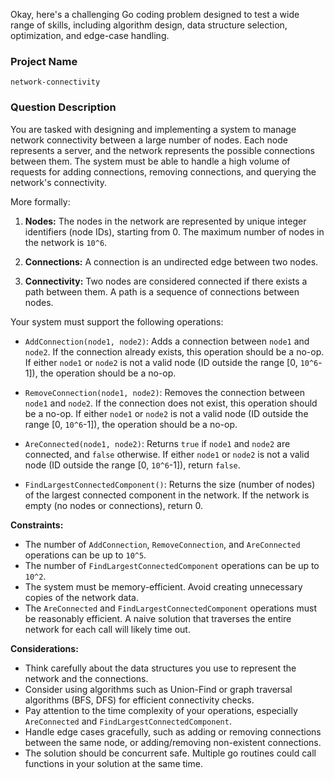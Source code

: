 Okay, here's a challenging Go coding problem designed to test a wide range of skills, including algorithm design, data structure selection, optimization, and edge-case handling.

### Project Name

```
network-connectivity
```

### Question Description

You are tasked with designing and implementing a system to manage network connectivity between a large number of nodes. Each node represents a server, and the network represents the possible connections between them. The system must be able to handle a high volume of requests for adding connections, removing connections, and querying the network's connectivity.

More formally:

1.  **Nodes:** The nodes in the network are represented by unique integer identifiers (node IDs), starting from 0. The maximum number of nodes in the network is `10^6`.

2.  **Connections:** A connection is an undirected edge between two nodes.

3.  **Connectivity:** Two nodes are considered connected if there exists a path between them. A path is a sequence of connections between nodes.

Your system must support the following operations:

*   `AddConnection(node1, node2)`: Adds a connection between `node1` and `node2`. If the connection already exists, this operation should be a no-op. If either `node1` or `node2` is not a valid node (ID outside the range \[0, `10^6`-1]), the operation should be a no-op.

*   `RemoveConnection(node1, node2)`: Removes the connection between `node1` and `node2`. If the connection does not exist, this operation should be a no-op. If either `node1` or `node2` is not a valid node (ID outside the range \[0, `10^6`-1]), the operation should be a no-op.

*   `AreConnected(node1, node2)`: Returns `true` if `node1` and `node2` are connected, and `false` otherwise. If either `node1` or `node2` is not a valid node (ID outside the range \[0, `10^6`-1]), return `false`.

*   `FindLargestConnectedComponent()`: Returns the size (number of nodes) of the largest connected component in the network. If the network is empty (no nodes or connections), return 0.

**Constraints:**

*   The number of `AddConnection`, `RemoveConnection`, and `AreConnected` operations can be up to `10^5`.
*   The number of `FindLargestConnectedComponent` operations can be up to `10^2`.
*   The system must be memory-efficient.  Avoid creating unnecessary copies of the network data.
*   The `AreConnected` and `FindLargestConnectedComponent` operations must be reasonably efficient. A naive solution that traverses the entire network for each call will likely time out.

**Considerations:**

*   Think carefully about the data structures you use to represent the network and the connections.
*   Consider using algorithms such as Union-Find or graph traversal algorithms (BFS, DFS) for efficient connectivity checks.
*   Pay attention to the time complexity of your operations, especially `AreConnected` and `FindLargestConnectedComponent`.
*   Handle edge cases gracefully, such as adding or removing connections between the same node, or adding/removing non-existent connections.
*   The solution should be concurrent safe. Multiple go routines could call functions in your solution at the same time.
